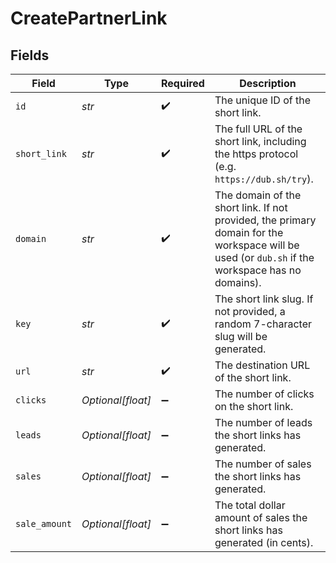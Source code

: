 # CreatePartnerLink


## Fields

| Field                                                                                                                                           | Type                                                                                                                                            | Required                                                                                                                                        | Description                                                                                                                                     |
| ----------------------------------------------------------------------------------------------------------------------------------------------- | ----------------------------------------------------------------------------------------------------------------------------------------------- | ----------------------------------------------------------------------------------------------------------------------------------------------- | ----------------------------------------------------------------------------------------------------------------------------------------------- |
| `id`                                                                                                                                            | *str*                                                                                                                                           | :heavy_check_mark:                                                                                                                              | The unique ID of the short link.                                                                                                                |
| `short_link`                                                                                                                                    | *str*                                                                                                                                           | :heavy_check_mark:                                                                                                                              | The full URL of the short link, including the https protocol (e.g. `https://dub.sh/try`).                                                       |
| `domain`                                                                                                                                        | *str*                                                                                                                                           | :heavy_check_mark:                                                                                                                              | The domain of the short link. If not provided, the primary domain for the workspace will be used (or `dub.sh` if the workspace has no domains). |
| `key`                                                                                                                                           | *str*                                                                                                                                           | :heavy_check_mark:                                                                                                                              | The short link slug. If not provided, a random 7-character slug will be generated.                                                              |
| `url`                                                                                                                                           | *str*                                                                                                                                           | :heavy_check_mark:                                                                                                                              | The destination URL of the short link.                                                                                                          |
| `clicks`                                                                                                                                        | *Optional[float]*                                                                                                                               | :heavy_minus_sign:                                                                                                                              | The number of clicks on the short link.                                                                                                         |
| `leads`                                                                                                                                         | *Optional[float]*                                                                                                                               | :heavy_minus_sign:                                                                                                                              | The number of leads the short links has generated.                                                                                              |
| `sales`                                                                                                                                         | *Optional[float]*                                                                                                                               | :heavy_minus_sign:                                                                                                                              | The number of sales the short links has generated.                                                                                              |
| `sale_amount`                                                                                                                                   | *Optional[float]*                                                                                                                               | :heavy_minus_sign:                                                                                                                              | The total dollar amount of sales the short links has generated (in cents).                                                                      |